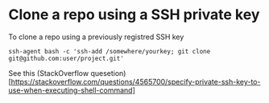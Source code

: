 # Clone a repo using a SSH private key

To clone a repo using a previously registred SSH key

```
ssh-agent bash -c 'ssh-add /somewhere/yourkey; git clone git@github.com:user/project.git'
```

See this (StackOverflow quesetion)[https://stackoverflow.com/questions/4565700/specify-private-ssh-key-to-use-when-executing-shell-command]


